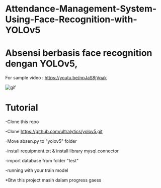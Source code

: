 # Attendance-Management-System-Using-Face-Recognition-with-YOLOv5
# Absensi berbasis face recognition dengan YOLOv5, 

For sample video : https://youtu.be/npJaS8jVqak

![gif](https://github.com/reivanabdee/Attendance-Management-System-Using-Face-Recognition-with-YOLOv5/blob/main/yolo5.gif)

# Tutorial

-Clone this repo

-Clone https://github.com/ultralytics/yolov5.git

-Move absen.py to "yolov5" folder

-install requipment.txt & install library mysql.connector

-import database from folder "test"

-running with your train model


*Btw this project masih dalam progress gaess
